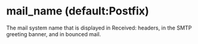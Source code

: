 # mail_name (default:Postfix) 


The mail system name that is displayed in Received: headers, in
the SMTP greeting banner, and in bounced mail.



